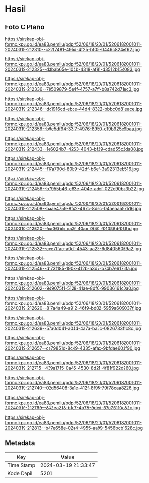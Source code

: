 # Hasil

## Foto C Plano

https://sirekap-obj-formc.kpu.go.id/ea83/pemilu/pdpr/52/06/18/20/01/5206182001011-20240319-212310--c32f7481-495d-4f25-bf05-0446c824ef62.jpg

https://sirekap-obj-formc.kpu.go.id/ea83/pemilu/pdpr/52/06/18/20/01/5206182001011-20240319-212325--d3bab65e-104b-4318-af81-d3512b154083.jpg

https://sirekap-obj-formc.kpu.go.id/ea83/pemilu/pdpr/52/06/18/20/01/5206182001011-20240319-212336--78509879-5e4f-4757-a7ff-b8a742d71ec3.jpg

https://sirekap-obj-formc.kpu.go.id/ea83/pemilu/pdpr/52/06/18/20/01/5206182001011-20240319-212346--dc1916cd-ebce-44d4-8322-bbbc0d81eace.jpg

https://sirekap-obj-formc.kpu.go.id/ea83/pemilu/pdpr/52/06/18/20/01/5206182001011-20240319-212356--b9e5df94-33f7-4976-8950-e19b925e9baa.jpg

https://sirekap-obj-formc.kpu.go.id/ea83/pemilu/pdpr/52/06/18/20/01/5206182001011-20240319-212433--1e6024b7-4263-4043-bf29-cdad55c2da08.jpg

https://sirekap-obj-formc.kpu.go.id/ea83/pemilu/pdpr/52/06/18/20/01/5206182001011-20240319-212445--f17a790d-80b9-42df-b6ef-3a92313eb516.jpg

https://sirekap-obj-formc.kpu.go.id/ea83/pemilu/pdpr/52/06/18/20/01/5206182001011-20240319-212456--b7955b46-c63e-404e-adcf-022c90ba3b22.jpg

https://sirekap-obj-formc.kpu.go.id/ea83/pemilu/pdpr/52/06/18/20/01/5206182001011-20240319-212508--baae4759-8f42-467c-8dec-04aeaa597516.jpg

https://sirekap-obj-formc.kpu.go.id/ea83/pemilu/pdpr/52/06/18/20/01/5206182001011-20240319-212520--fda96fbb-ea3f-40ac-9f49-f91386df988b.jpg

https://sirekap-obj-formc.kpu.go.id/ea83/pemilu/pdpr/52/06/18/20/01/5206182001011-20240319-212532--cee7ffac-a0df-4543-aa23-6d84056069a2.jpg

https://sirekap-obj-formc.kpu.go.id/ea83/pemilu/pdpr/52/06/18/20/01/5206182001011-20240319-212546--d173f185-1903-412b-a3d7-b74b7e6176fa.jpg

https://sirekap-obj-formc.kpu.go.id/ea83/pemilu/pdpr/52/06/18/20/01/5206182001011-20240319-212602--9d9075f1-5128-41ae-8df0-99036161c0a0.jpg

https://sirekap-obj-formc.kpu.go.id/ea83/pemilu/pdpr/52/06/18/20/01/5206182001011-20240319-212620--817a4a49-a912-46f9-bd02-5959a609037f.jpg

https://sirekap-obj-formc.kpu.go.id/ea83/pemilu/pdpr/52/06/18/20/01/5206182001011-20240319-212639--57a0d041-a04d-4a7a-ba5c-0826733f1c8c.jpg

https://sirekap-obj-formc.kpu.go.id/ea83/pemilu/pdpr/52/06/18/20/01/5206182001011-20240319-212657--ca79851d-8c49-4335-afac-9bfdae603f90.jpg

https://sirekap-obj-formc.kpu.go.id/ea83/pemilu/pdpr/52/06/18/20/01/5206182001011-20240319-212715--439a1715-0a45-4530-8d21-4f81f922d260.jpg

https://sirekap-obj-formc.kpu.go.id/ea83/pemilu/pdpr/52/06/18/20/01/5206182001011-20240319-212740--02d56408-3a1e-412f-8f95-79f78caa8226.jpg

https://sirekap-obj-formc.kpu.go.id/ea83/pemilu/pdpr/52/06/18/20/01/5206182001011-20240319-212759--832ea213-b1c7-4b78-9ded-57c75110d82c.jpg

https://sirekap-obj-formc.kpu.go.id/ea83/pemilu/pdpr/52/06/18/20/01/5206182001011-20240319-212813--b47e658e-02a4-4955-aa99-5456bcb1628c.jpg


## Metadata

| Key        | Value               |
| ---------- | ------------------- |
| Time Stamp | 2024-03-19 21:33:47 |
| Kode Dapil | 5201                |



